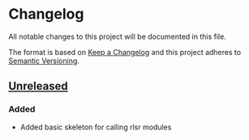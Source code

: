 # Changelog
All notable changes to this project will be documented in this file.

The format is based on [Keep a Changelog](http://keepachangelog.com/)
and this project adheres to [Semantic Versioning](http://semver.org/).

## [Unreleased]
### Added
- Added basic skeleton for calling rlsr modules

[Unreleased]: https://github.com/HopefulLlama/rlsr/compare/06a80b339d2803211d62b6fc9dfd6e5f8fd952ea...HEAD
